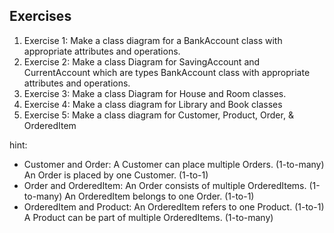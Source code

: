 ## Exercises
1. Exercise 1:
Make a class diagram for a BankAccount class with appropriate attributes and operations. 
2. Exercise 2:
Make a class Diagram for SavingAccount and CurrentAccount which are types BankAccount class with appropriate attributes and operations. 
3. Exercise 3:
Make a class Diagram for House and Room classes.   
4. Exercise 4:
Make a class diagram for Library and Book classes
5. Exercise 5:
Make a class diagram for Customer, Product, Order, & OrderedItem

hint: 
- Customer and Order:
    A Customer can place multiple Orders. (1-to-many)
    An Order is placed by one Customer. (1-to-1)
- Order and OrderedItem:
    An Order consists of multiple OrderedItems. (1-to-many)
    An OrderedItem belongs to one Order. (1-to-1)
- OrderedItem and Product:
    An OrderedItem refers to one Product. (1-to-1)
    A Product can be part of multiple OrderedItems. (1-to-many)